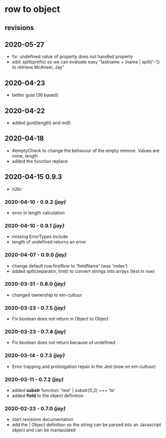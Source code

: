 # row to object
## revisions
## 2020-05-27
- fix: undefined value of property does not handled properly
- add: split(prefix) so we can evaluate easy  "lastname + (name | split('-'))  to retrieve McAnser, Jay"


## 2020-04-23
- better guid (36 based)

## 2020-04-22
- added guid(length) and md5

## 2020-04-18
- \#emptyCheck to change the behavour of the empty remove. Values are none, length
- added the function replace

## 2020-04-15 0.9.3
- n2br

### 2020-04-10 - 0.9.2 _(jay)_
- error in length calculation


### 2020-04-10 - 0.9.1 _(jay)_
- missing ErrorTypes include
- length of undefined returns an error

### 2020-04-07 - 0.9.0 _(jay)_
- change default row.firstRow to 'fieldName' (was 'index')
- added split(separator, limit) to convert strings into arrays (test in row)


### 2020-03-31 - 0.8.0 _(jay)_
- changed ownership to em-cultuur

### 2020-03-23 - 0.7.5 _(jay)_
- Fix boolean does not return in Object to Object

### 2020-03-23 - 0.7.4 _(jay)_
- Fix boolean does not return because of undefined

### 2020-03-14 - 0.7.3 _(jay)_
- Error trapping and prolongation repair in the Jexl (now on em-cultuur)

### 2020-03-11 - 0.7.2 _(jay)_
- added **substr** function:   'test' | substr(0,2) === 'te'
- added **field** to the object definition

### 2020-02-23 - 0.7.0 _(jay)_
- start revisions documentation
- add the | Object definition so the string can be parsed into an Javascript object and can be manipulated
